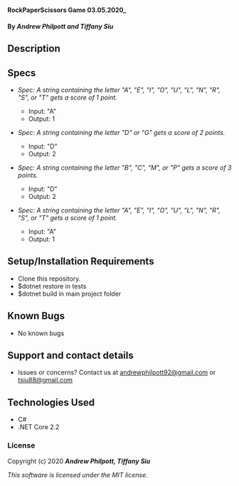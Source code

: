 #

#### RockPaperScissors Game 03.05.2020\_

#### By _**Andrew Philpott and Tiffany Siu**_

## Description

## Specs

- _Spec: A string containing the letter "A", "E", "I", "O", "U", "L", "N", "R", "S", or "T" gets a score of 1 point._

  - Input: "A"
  - Output: 1

* _Spec: A string containing the letter "D" or "G" gets a score of 2 points._

  - Input: "D"
  - Output: 2

* _Spec: A string containing the letter "B", "C", "M", or "P" gets a score of 3 points._

  - Input: "D"
  - Output: 2

- _Spec: A string containing the letter "A", "E", "I", "O", "U", "L", "N", "R", "S", or "T" gets a score of 1 point._

  - Input: "A"
  - Output: 1

## Setup/Installation Requirements

- Clone this repository.
- \$dotnet restore in tests
- \$dotnet build in main project folder

## Known Bugs

- No known bugs

## Support and contact details

- Issues or concerns? Contact us at andrewphilpott92@gmail.com or tsiu88@gmail.com

## Technologies Used

- C#
- .NET Core 2.2

### License

Copyright (c) 2020 **_Andrew Philpott, Tiffany Siu_**

_This software is licensed under the MIT license._
